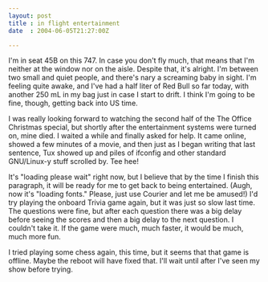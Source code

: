 ```yaml
---
layout: post
title : in flight entertainment
date  : 2004-06-05T21:27:00Z

---
```

I'm in seat 45B on this 747.  In case you don't fly much, that means that I'm neither at the window nor on the aisle.  Despite that, it's alright.  I'm between two small and quiet people, and there's nary a screaming baby in sight. I'm feeling quite awake, and I've had a half liter of Red Bull so far today, with another 250 mL in my bag just in case I start to drift.  I think I'm going to be fine, though, getting back into US time.

I was really looking forward to watching the second half of the The Office Christmas special, but shortly after the entertainment systems were turned on, mine died.  I waited a while and finally asked for help.  It came online, showed a few minutes of a movie, and then just as I began writing that last sentence, Tux showed up and piles of ifconfig and other standard GNU/Linux-y stuff scrolled by.  Tee hee!

It's "loading please wait" right now, but I believe that by the time I finish this paragraph, it will be ready for me to get back to being entertained. (Augh, now it's "loading fonts."  Please, just use Courier and let me be amused!)  I'd try playing the onboard Trivia game again, but it was just so slow last time.  The questions were fine, but after each question there was a big delay before seeing the scores and then a big delay to the next question. I couldn't take it.  If the game were much, much faster, it would be much, much more fun.

I tried playing some chess again, this time, but it seems that that game is offline.  Maybe the reboot will have fixed that.  I'll wait until after I've seen my show before trying.

